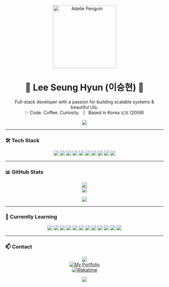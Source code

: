 <div align="center">
<img src="https://media1.giphy.com/media/v1.Y2lkPTc5MGI3NjExNmY5NjIwN3J3bW4xNTNsOGdzenJsODV0dGl5Mmt3b3Z0Zm56ZDhrNSZlcD12MV9pbnRlcm5hbF9naWZfYnlfaWQmY3Q9Zw/3o85xIAka4gHdlRt3a/giphy.gif" width="200" alt="Adelie Penguin"/>
<h1 align="center">🐧 Lee Seung Hyun (이승현) 🐧</h1>
<p align="center">
  Full-stack developer with a passion for building scalable systems & beautiful UIs.<br>
  ✨ Code. Coffee. Curiosity. &nbsp;&nbsp;|&nbsp;&nbsp; Based in Korea 🇰🇷 (2006)
</p>
</div>

<p align="center">
  <img src="https://readme-typing-svg.herokuapp.com?font=Fira+Code&size=20&pause=1000&color=58A6FF&width=435&lines=Welcome+to+my+GitHub+profile!;Developer+%7C+Student+%7C+Explorer;I+love+Spring+Boot+and+.NET!"/>
</p>

---

### 🛠 Tech Stack
<p align="center">
  <img src="https://img.shields.io/badge/C%23-512bd4?style=flat-square&logo=csharp&logoColor=white"/>
  <img src="https://img.shields.io/badge/HTML-e34f26?style=flat-square&logo=HTML5&logoColor=white"/>
  <img src="https://img.shields.io/badge/CSS-1572b6?style=flat-square&logo=css3&logoColor=white"/>
  <img src="https://img.shields.io/badge/JavaScript-f7df1e?style=flat-square&logo=javascript&logoColor=white"/>
  <img src="https://img.shields.io/badge/Java-db1f29?style=flat-square&logo=java&logoColor=white"/>
  <img src="https://img.shields.io/badge/MySQL-4479A1?style=flat-square&logo=MySQL&logoColor=white"/>
  <img src="https://img.shields.io/badge/Spring Boot-6db33f?style=flat-square&logo=springboot&logoColor=white"/>
  <img src="https://img.shields.io/badge/Intellij IDEA-000000?style=flat-square&logo=Intellijidea&logoColor=white"/>
  <img src="https://img.shields.io/badge/Thymeleaf-005f0f?style=flat-square&logo=thymeleaf&logoColor=white"/>
  <img src="https://img.shields.io/badge/Visual Studio-5C2D91?style=flat-square&logo=visual-studio&logoColor=white"/>
</p>

---

### 📊 GitHub Stats
<p align="center">
  <img src="https://github-readme-stats.vercel.app/api?username=leesh0829&show_icons=true&theme=github_dark&hide=contribs"/>
  <br/>
  <img src="https://github-readme-stats.vercel.app/api/top-langs/?username=leesh0829&layout=compact&theme=github_dark"/>
</p>

<p align="center">
  <img src="https://streak-stats.demolab.com?user=leesh0829&theme=github-dark-blue&hide_border=true"/>
</p>

---

### 🌱 Currently Learning
<p align="center">
  <img src="https://img.shields.io/badge/Unity-000000?style=flat-square&logo=Unity&logoColor=white"/>
  <img src="https://img.shields.io/badge/TypeScript-3178C6?style=flat-square&logo=TypeScript&logoColor=white"/>
  <img src="https://img.shields.io/badge/Node.js-339933?style=flat-square&logo=Node.js&logoColor=white"/>
  <img src="https://img.shields.io/badge/React-61DAFB?style=flat-square&logo=React&logoColor=white"/>
  <img src="https://img.shields.io/badge/NestJS-E0234E?style=flat-square&logo=NestJS&logoColor=white"/>
  <img src="https://img.shields.io/badge/Next.JS-000000?style=flat-square&logo=Next.JS&logoColor=white"/>
  <img src="https://img.shields.io/badge/Linux-fcc624?style=flat-square&logo=linux&logoColor=white"/>
  <img src="https://img.shields.io/badge/Python-3776AB?style=flat-square&logo=python&logoColor=white"/>
  <img src="https://img.shields.io/badge/PlatFormIO-f5822a?style=flat-square&logo=platformio&logoColor=white"/>
  <img src="https://img.shields.io/badge/Eclipse IDE-2c2255?style=flat-square&logo=eclipseide&logoColor=white"/>
  <img src="https://img.shields.io/badge/Thymeleaf-005f0f?style=flat-square&logo=thymeleaf&logoColor=white"/>
  <img src="https://img.shields.io/badge/Docker-2496ed?style=flat-square&logo=docker&logoColor=white"/>
</p>

---

### 📫 Contact
<p align="center">
  <a href="mailto:ee2hi@naver.com">
    <img src="https://img.shields.io/badge/Email-ee2hi@naver.com-0078D4?style=for-the-badge&logo=gmail&logoColor=white"/>
  </a>
  <br/>
  <a href="https://humdrum-sphere-41a.notion.site/Our-Colony-725f3a7abed649c5bc3e1d91047f2e19?pvs=4">
    <img src="https://img.shields.io/badge/My Portfolio-0288D1?style=flat-square&logo=gitbook&logoColor=white" alt="My Portfolio" />
  </a>
  <br/>
  <a href="https://wakatime.com/@bae81f8f-6822-46d9-9e2d-99e2cfd95278">
    <img src="https://wakatime.com/badge/user/bae81f8f-6822-46d9-9e2d-99e2cfd95278.svg" alt="Wakatime" />
  </a>
</p>

<p align="center">
  <img src="https://capsule-render.vercel.app/api?type=waving&color=58A6FF&height=120&section=footer"/>
</p>
